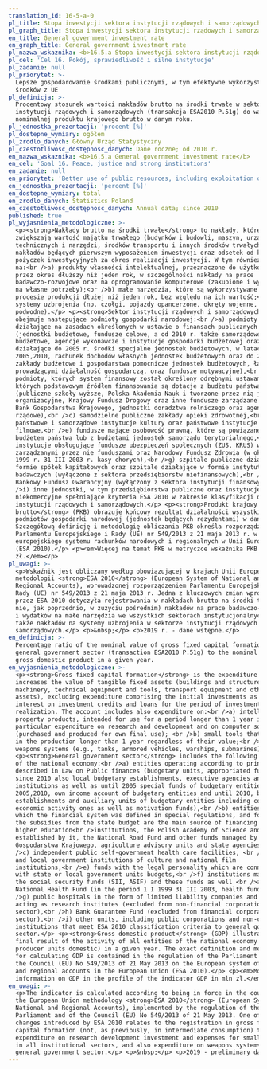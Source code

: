 ```yaml
---
translation_id: 16-5-a-0
pl_title: Stopa inwestycji sektora instytucji rządowych i samorządowych
pl_graph_title: Stopa inwestycji sektora instytucji rządowych i samorządowych
en_title: General government investment rate
en_graph_title: General government investment rate
pl_nazwa_wskaznika: <b>16.5.a Stopa inwestycji sektora instytucji rządowych i samorządowych</b>
pl_cel: 'Cel 16. Pokój, sprawiedliwość i silne instytucje'
pl_zadanie: null
pl_priorytet: >-
  Lepsze gospodarowanie środkami publicznymi, w tym efektywne wykorzystanie
  środków z UE
pl_definicja: >-
  Procentowy stosunek wartości nakładów brutto na środki trwałe w sektorze
  instytucji rządowych i samorządowych (transakcja ESA2010 P.51g) do wartości
  nominalnej produktu krajowego brutto w danym roku.
pl_jednostka_prezentacji: 'procent [%]'
pl_dostepne_wymiary: ogółem
pl_zrodlo_danych: Główny Urząd Statystyczny
pl_czestotliwosc_dostępnosc_danych: Dane roczne; od 2010 r.
en_nazwa_wskaznika: <b>16.5.a General government investment rate</b>
en_cel: 'Goal 16. Peace, justice and strong institutions'
en_zadanie: null
en_priorytet: 'Better use of public resources, including exploitation of EU resources'
en_jednostka_prezentacji: 'percent [%]'
en_dostepne_wymiary: total
en_zrodlo_danych: Statistics Poland
en_czestotliwosc_dostępnosc_danych: Annual data; since 2010
published: true
pl_wyjasnienia_metodologiczne: >-
  <p><strong>Nakłady brutto na środki trwałe</strong> to nakłady, które
  zwiększają wartość majątku trwałego (budynków i budowli, maszyn, urządzeń
  technicznych i narzędzi, środków transportu i innych środków trwałych), bez
  nakładów będących pierwszym wyposażeniem inwestycji oraz odsetek od kredytów i
  pożyczek inwestycyjnych za okres realizacji inwestycji. W tym również nakłady
  na:<br />a) produkty własności intelektualnej, przeznaczone do użytkowania
  przez okres dłuższy niż jeden rok, w szczególności nakłady na prace
  badawczo-rozwojowe oraz na oprogramowanie komputerowe (zakupione i wytworzone
  na własne potrzeby);<br />b) małe narzędzia, które są wykorzystywane w
  procesie produkcji dłużej niż jeden rok, bez względu na ich wartość;<br />c)
  systemy uzbrojenia (np. czołgi, pojazdy opancerzone, okręty wojenne, łodzie
  podwodne).</p> <p><strong>Sektor instytucji rządowych i samorządowych</strong>
  obejmuje następujące podmioty gospodarki narodowej:<br />a) podmioty
  działające na zasadach określonych w ustawie o finansach publicznych
  (jednostki budżetowe, fundusze celowe, a od 2010 r. także samorządowe zakłady
  budżetowe, agencje wykonawcze i instytucje gospodarki budżetowej oraz
  działające do 2005 r. środki specjalne jednostek budżetowych, w latach
  2005,2010, rachunek dochodów własnych jednostek budżetowych oraz do 2010 r.
  zakłady budżetowe i gospodarstwa pomocnicze jednostek budżetowych, łącznie z
  prowadzącymi działalność gospodarczą, oraz fundusze motywacyjne),<br />b)
  podmioty, których system finansowy został określony odrębnymi ustawami, a
  których podstawowym źródłem finansowania są dotacje z budżetu państwa
  (publiczne szkoły wyższe, Polska Akademia Nauk i tworzone przez nią jednostki
  organizacyjne, Krajowy Fundusz Drogowy oraz inne fundusze zarządzane przez
  Bank Gospodarstwa Krajowego, jednostki doradztwa rolniczego oraz agencje
  rządowe),<br />c) samodzielne publiczne zakłady opieki zdrowotnej,<br />d)
  państwowe i samorządowe instytucje kultury oraz państwowe instytucje
  filmowe,<br />e) fundusze mające osobowość prawną, które są powiązane z
  budżetem państwa lub z budżetami jednostek samorządu terytorialnego,<br />f)
  instytucje obsługujące fundusze ubezpieczeń społecznych (ZUS, KRUS) wraz z
  zarządzanymi przez nie funduszami oraz Narodowy Fundusz Zdrowia (w okresie 1 I
  1999 r. 31 III 2003 r. kasy chorych),<br />g) szpitale publiczne działające w
  formie spółek kapitałowych oraz szpitale działające w formie instytutów
  badawczych (wyłączone z sektora przedsiębiorstw niefinansowych),<br />h)
  Bankowy Fundusz Gwarancyjny (wyłączony z sektora instytucji finansowych),<br
  />i) inne jednostki, w tym przedsiębiorstwa publiczne oraz instytucje
  niekomercyjne spełniające kryteria ESA 2010 w zakresie klasyfikacji do sektora
  instytucji rządowych i samorządowych.</p> <p><strong>Produkt krajowy
  brutto</strong> (PKB) obrazuje końcowy rezultat działalności wszystkich
  podmiotów gospodarki narodowej (jednostek będących rezydentami) w danym roku.
  Szczegółową definicję i metodologię obliczania PKB określa rozporządzenie
  Parlamentu Europejskiego i Rady (UE) nr 549/2013 z 21 maja 2013 r. w sprawie
  europejskiego systemu rachunków narodowych i regionalnych w Unii Europejskiej
  (ESA 2010).</p> <p><em>Więcej na temat PKB w metryczce wskaźnika PKB w mln
  zł.</em></p>
pl_uwagi: >-
  <p>Wskaźnik jest obliczany według obowiązującej w krajach Unii Europejskiej
  metodologii <strong>ESA 2010</strong> (European System of National and
  Regional Accounts), wprowadzonej rozporządzeniem Parlamentu Europejskiego i
  Rady (UE) nr 549/2013 z 21 maja 2013 r. Jedna z kluczowych zmian wprowadzonych
  przez ESA 2010 dotyczyła rejestrowania w nakładach brutto na środki trwałe (a
  nie, jak poprzednio, w zużyciu pośrednim) nakładów na prace badawczo-rozwojowe
  i wydatków na małe narzędzia we wszystkich sektorach instytucjonalnych, a
  także nakładów na systemy uzbrojenia w sektorze instytucji rządowych i
  samorządowych.</p> <p>&nbsp;</p> <p>2019 r. - dane wstępne.</p>
en_definicja: >-
  Percentage ratio of the nominal value of gross fixed capital formation in
  general government sector (transaction ESA2010 P.51g) to the nominal value of
  gross domestic product in a given year.
en_wyjasnienia_metodologiczne: >-
  <p><strong>Gross fixed capital formation</strong> is the expenditure which
  increases the value of tangible fixed assets (buildings and structures,
  machinery, technical equipment and tools, transport equipment and other fixed
  assets), excluding expenditure comprising the initial investments as well as
  interest on investment credits and loans for the period of investment
  realization. The account includes also expenditure on:<br />a) intellectual
  property products, intended for use for a period longer than 1 year in
  particular expenditure on research and development and on computer software
  (purchased and produced for own final use); <br />b) small tools that are used
  in the production longer than 1 year regardless of their value;<br />c)
  weapons systems (e.g., tanks, armored vehicles, warships, submarines).</p>
  <p><strong>General government sector</strong> includes the following entities
  of the national economy:<br />a) entities operating according to principles
  described in Law on Public finances (budgetary units, appropriated funds and
  since 2010 also local budgetary establishments, executive agencies and budget
  institutions as well as until 2005 special funds of budgetary entities, in
  2005,2010, own income account of budgetary entities and until 2010, budgetary
  establishments and auxiliary units of budgetary entities including conducting
  economic activity ones as well as motivation funds),<br />b) entities for
  which the financial system was defined in special regulations, and for which
  the subsidies from the state budget are the main source of financing (public
  higher education<br />institutions, the Polish Academy of Science and entities
  established by it, the National Road Fund and other funds managed by Bank
  Gospodarstwa Krajowego, agriculture advisory units and state agencies),<br
  />c) independent public self-government health care facilities, <br />d) state
  and local government institutions of culture and national film
  institutions,<br />e) funds with the legal personality which are connected
  with state or local government units budgets,<br />f) institutions managing
  the social security funds (SII, ASIF) and these funds as well <br />as the
  National Health Fund (in the period 1 I 1999 31 III 2003, health funds),<br
  />g) public hospitals in the form of limited liability companies and hospitals
  acting as research institutes (excluded from non-financial corporations
  sector),<br />h) Bank Guarantee Fund (excluded from financial corporations
  sector),<br />i) other units, including public corporations and non-commercial
  institutions that meet ESA 2010 classification criteria to general government
  sector.</p> <p><strong>Gross domestic product</strong> (GDP) illustrates the
  final result of the activity of all entities of the national economy (resident
  producer units domestic) in a given year. The exact definition and methodology
  for calculating GDP is contained in the regulation of the Parliament and of
  the Council (EU) No 549/2013 of 21 May 2013 on the European system of national
  and regional accounts in the European Union (ESA 2010).</p> <p><em>More
  information on GDP in the profile of the indicator GDP in mln zl.</em></p>
en_uwagi: >-
  <p>The indicator is calculated according to being in force in the countries of
  the European Union methodology <strong>ESA 2010</strong> (European System of
  National and Regional Accounts), implemented by the regulation of the European
  Parliament and of the Council (EU) No 549/2013 of 21 May 2013. One of the key
  changes introduced by ESA 2010 relates to the registration in gross fixed
  capital formation (not, as previously, in intermediate consumption) the
  expenditure on research development investment and expenses for small tools ,
  in all institutional sectors, and also expenditure on weapons systems , in the
  general government sector.</p> <p>&nbsp;</p> <p>2019 - preliminary data.</p>
---
```


